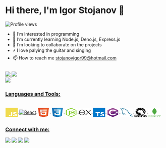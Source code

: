 # Hi there, I'm Igor Stojanov 👋
![Profile views](https://gpvc.arturio.dev/igor-stojanov)
- 👀 I’m interested in programming
- 🌱 I’m currently learning Node.js, Deno.js, Express.js
- 🚀 I’m looking to collaborate on the projects
- ⚡ I love palying the guitar and singing
- 📫 How to reach me stojanovigor99@hotmail.com

##

<div align="left">
  <a href="https://github.com/igor-stojanov">
  <img height="180em" src="https://github-readme-stats.vercel.app/api?username=igor-stojanov&show_icons=true&theme=white"/>
  <img height="180em" src="https://streak-stats.demolab.com/?user=igor-stojanov"/>
</div>
<div align="left">
  <a href="https://github.com/igor-stojanov">
  <img src="https://github-readme-stats.vercel.app/api/top-langs/?username=igor-stojanov&theme=white"/>
</div>
  

### Languages and Tools:
  
<div style="display: inline_block"><br>
  <img align="center" alt="Js" height="30" width="40" src="https://raw.githubusercontent.com/devicons/devicon/master/icons/javascript/javascript-plain.svg">
  <img align="center" alt="React" height="30" width="40" src="https://cdn.jsdelivr.net/gh/devicons/devicon/icons/react/react-original-wordmark.svg">
  <img align="center" alt="HTML" height="30" width="40" src="https://raw.githubusercontent.com/devicons/devicon/master/icons/html5/html5-original.svg">
  <img align="center" alt="CSS" height="30" width="40" src="https://raw.githubusercontent.com/devicons/devicon/master/icons/css3/css3-original.svg">
  <img align="center" alt="Node-js" height="30" width="40" src="https://raw.githubusercontent.com/devicons/devicon/master/icons/nodejs/nodejs-original.svg">  
  <img align="center" alt="Express-js" height="30" width="40" src="https://raw.githubusercontent.com/devicons/devicon/master/icons/express/express-original.svg">
  <img align="center" alt="Ts" height="30" width="40" src="https://raw.githubusercontent.com/devicons/devicon/master/icons/typescript/typescript-plain.svg">
  <img align="center" alt="Csharp" height="30" width="40" src="https://raw.githubusercontent.com/devicons/devicon/master/icons/csharp/csharp-original.svg">
  <img align="center" alt="MySQL" height="30" width="40" src="https://raw.githubusercontent.com/devicons/devicon/master/icons/mysql/mysql-original.svg">
  <img align="center" alt="Deno-js" height="30" width="40" src="https://raw.githubusercontent.com/devicons/devicon/master/icons/denojs/denojs-original-wordmark.svg">
  <img align="center" alt="MongoDB" height="30" width="40" src="https://raw.githubusercontent.com/devicons/devicon/master/icons/mongodb/mongodb-plain-wordmark.svg">
</div>
  
  ##
  
  ### Connect with me:
<div>
  <a href="https://www.linkedin.com/in/igor-stojanov-448a02203/" target="_blank"><img src="https://img.shields.io/badge/LinkedIn-0077B5?style=for-the-badge&logo=linkedin&logoColor=white"></a>
  <a href="https://twitter.com/_Stojanov_Igor" target="_blank"><img src="https://img.shields.io/badge/Twitter-1DA1F2?style=for-the-badge&logo=twitter&logoColor=white"></a>
  <a href = "mailto:igorstojanov8@gmail.com"><img src="https://img.shields.io/badge/Gmail-D14836?style=for-the-badge&logo=gmail&logoColor=white" target="_blank"></a>
  <a href = "mailto:stojanovigor99@hotmail.com"><img src="https://img.shields.io/badge/Microsoft_Outlook-0078D4?style=for-the-badge&logo=microsoft-outlook&logoColor=white" target="_blank"></a>
</div>


